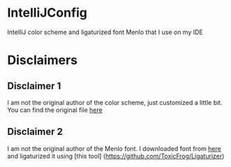 # IntelliJConfig
IntelliJ color scheme and ligaturized font Menlo that I use on my IDE

# Disclaimers

## Disclaimer 1
I am not the original author of the color scheme, just customized a little bit. You can find the original file [here](http://color-themes.com/?view=theme&id=5aae2a5a50544f1700232a5d)


## Disclaimer 2
I am not the original author of the Menlo font. I downloaded font from [here](https://www.cufonfonts.com/font/menlo) and ligaturized it using [this tool] (https://github.com/ToxicFrog/Ligaturizer)
